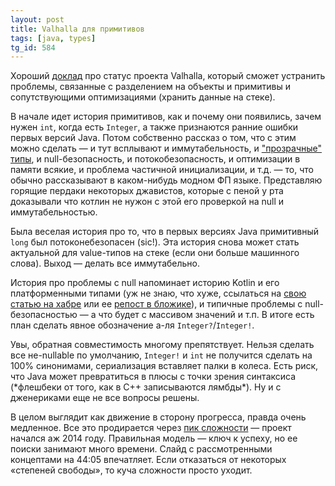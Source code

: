 ```yaml
---
layout: post
title: Valhalla для примитивов
tags: [java, types]
tg_id: 584
---
```

Хороший [доклад](https://youtu.be/eL1yyTwu4hc) про статус проекта Valhalla, который сможет устранить проблемы, связанные с разделением на объекты и примитивы и сопутствующими оптимизациями (хранить данные на стеке).

В начале идет история примитивов, как и почему они появились, зачем нужен `int`, когда есть `Integer`, а также признаются ранние ошибки первых версий Java. Потом собственно рассказ о том, что с этим можно сделать — и тут всплывают и иммутабельность, и ["прозрачные" типы](/2022/05/19/value-classes.html), и null-безопасность, и потокобезопасность, и оптимизации в памяти всякие, и проблема частичной инициализации, и т.д. — то, что обычно рассказывают в каком-нибудь модном ФП языке. Представляю горящие пердаки некоторых джавистов, которые с пеной у рта доказывали что котлин не нужон с этой его проверкой на null и иммутабельностью. 

Была веселая история про то, что в первых версиях Java примитивный `long` был потоконебезопасен (sic!). Эта история снова может стать актуальной для value-типов на стеке (если они больше машинного слова). Выход — делать все иммутабельно.

История про проблемы с null напоминает историю Kotlin и его платформенными типами (уж не знаю, что хуже, ссылаться на [свою статью на хабре](https://habr.com/ru/companies/inforion/articles/278169/) или ее [репост в бложике](/2016/02/29/habr-how-to-shoot-yourself-in-a-leg-with-kotlin.html#java)), и типичные проблемы с null-безопасностью — а что будет с массивом значений и т.п. В итоге есть план сделать явное обозначение а-ля `Integer?`/`Integer!`.

Увы, обратная совместимость многому препятствует. Нельзя сделать все не-nullable по умолчанию, `Integer!` и `int` не получится сделать на 100% синонимами, сериализация вставляет палки в колеса. Есть риск, что Java может превратиться в плюсы с точки зрения синтаксиса (\*флешбеки от того, как в C++ записываются лямбды\*). Ну и с дженериками еще не все вопросы решены.

В целом выглядит как движение в сторону прогресса, правда очень медленное. Все это продирается через [пик сложности](/2024/12/03/complexity.html) — проект начался аж 2014 году. Правильная модель — ключ к успеху, но ее поиски занимают много времени. Слайд с рассмотренными концептами на 44:05 впечатляет. Если отказаться от некоторых «степеней свободы», то куча сложности просто уходит.

